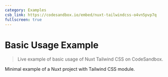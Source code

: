 ```yaml
---
category: Examples
csb_link: https://codesandbox.io/embed/nuxt-tailwindcss-o4vn5pvp7q
fullscreen: true
---
```


# Basic Usage Example

> Live example of basic usage of Nuxt Tailwind CSS on CodeSandbox.

Minimal example of a Nuxt project with Tailwind CSS module.

<d-code-sandbox :src="csb_link" class="h-[600px]"></d-code-sandbox>
